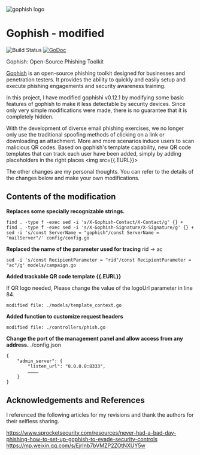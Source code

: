 ![gophish logo](https://raw.github.com/gophish/gophish/master/static/images/gophish_purple.png)

Gophish - modified
=======

![Build Status](https://github.com/gophish/gophish/workflows/CI/badge.svg) [![GoDoc](https://godoc.org/github.com/gophish/gophish?status.svg)](https://godoc.org/github.com/gophish/gophish)

Gophish: Open-Source Phishing Toolkit

[Gophish](https://getgophish.com) is an open-source phishing toolkit designed for businesses and penetration testers. It provides the ability to quickly and easily setup and execute phishing engagements and security awareness training.

In this project, I have modified gophishi v0.12.1 by modifying some basic features of gophish to make it less detectable by security devices. Since only very simple modifications were made, there is no guarantee that it is completely hidden.

With the development of diverse email phishing exercises, we no longer only use the traditional spoofing methods of clicking on a link or downloading an attachment. More and more scenarios induce users to scan malicious QR codes. Based on gophish's template capability, new QR code templates that can track each user have been added, simply by adding placeholders in the right places \<img src={\{.EURL}}>

The other changes are my personal thoughts. You can refer to the details of the changes below and make your own modifications.

## Contents of the modification

**Replaces some specially recognizable strings.**
```
find . -type f -exec sed -i 's/X-Gophish-Contact/X-Contact/g' {} +
find . -type f -exec sed -i 's/X-Gophish-Signature/X-Signature/g' {} +
sed -i 's/const ServerName = "gophish"/const ServerName = "mailServer"/' config/config.go
```

**Replaced the name of the parameter used for tracing**
rid -> ac
```
sed -i 's/const RecipientParameter = "rid"/const RecipientParameter = "ac"/g' models/campaign.go
```

**Added trackable QR code template {{.EURL}}**

If QR logo needed, Please change the value of the logoUrl parameter in line 84.
```
modified file: ./models/template_context.go
```

**Added function to customize request headers**
```
modified file: ./controllers/phish.go
```

**Change the port of the management panel and allow access from any address.**
./config.json
```
{
	"admin_server": {
		"listen_url": "0.0.0.0:8333",
		…………
	}
}
```

## Acknowledgements and References

I referenced the following articles for my revisions and thank the authors for their selfless sharing.

https://www.sprocketsecurity.com/resources/never-had-a-bad-day-phishing-how-to-set-up-gophish-to-evade-security-controls
https://mp.weixin.qq.com/s/EjrInb7bVMZP2ZOtNXUY5w
